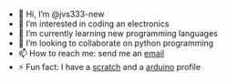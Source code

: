 - 👋 Hi, I’m @jvs333-new
- 👀 I’m interested in coding an electronics
- 🌱 I’m currently learning new programming languages
- 💞️ I’m looking to collaborate on python programming
- 📫 How to reach me: send me an [email](mailto:mail.jvs333@gmail.com)
- ⚡ Fun fact: I have a [scratch](https://scratch.mit.edu/users/jvs333/) and a [arduino](https://forum.arduino.cc/u/jvs333/) profile

<!---
jvs333-new/jvs333-new is a ✨ special ✨ repository because its `README.md` (this file) appears on your GitHub profile.
You can click the Preview link to take a look at your changes.
--->
